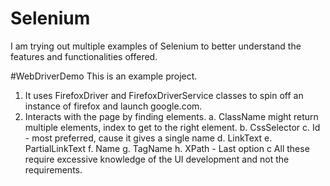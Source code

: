 # Selenium

I am trying out multiple examples of Selenium to better understand the features and functionalities offered.

#WebDriverDemo 
This is an example project. 

1. It uses FirefoxDriver and FirefoxDriverService classes to spin off an instance of firefox and launch google.com.
2. Interacts with the page by finding elements.
  a. ClassName might return multiple elements, index to get to the right element.
  b.  CssSelector
  c. Id - most preferred, cause it gives a single name
  d. LinkText
  e. PartialLinkText 
  f. Name
  g. TagName
  h. XPath - Last option
c
All these require excessive knowledge of the UI development and not the requirements.
